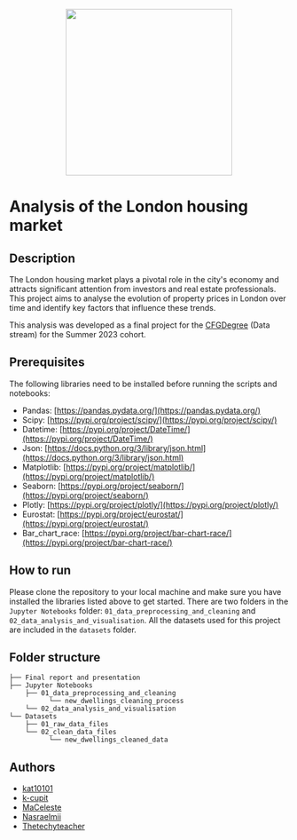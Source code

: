 <p align="center">
  <img src="https://i.imgur.com/UYWuqOF.png"  width="300" height="300">
</p>

# Analysis of the London housing market

## Description

The London housing market plays a pivotal role in the city's economy and attracts significant attention from investors and real estate professionals. This project aims to analyse the evolution of property prices in London over time and identify key factors that influence these trends.

This analysis was developed as a final project for the [CFGDegree](https://codefirstgirls.com/courses/cfgdegree/) (Data stream) for the Summer 2023 cohort. 

## Prerequisites

The following libraries need to be installed before running the scripts and notebooks: 

- Pandas: [https://pandas.pydata.org/](https://pandas.pydata.org/)
- Scipy: [https://pypi.org/project/scipy/](https://pypi.org/project/scipy/)
- Datetime: [https://pypi.org/project/DateTime/](https://pypi.org/project/DateTime/)
- Json: [https://docs.python.org/3/library/json.html](https://docs.python.org/3/library/json.html)
- Matplotlib: [https://pypi.org/project/matplotlib/](https://pypi.org/project/matplotlib/)
- Seaborn: [https://pypi.org/project/seaborn/](https://pypi.org/project/seaborn/)
- Plotly: [https://pypi.org/project/plotly/](https://pypi.org/project/plotly/)
- Eurostat: [https://pypi.org/project/eurostat/](https://pypi.org/project/eurostat/)
- Bar_chart_race: [https://pypi.org/project/bar-chart-race/](https://pypi.org/project/bar-chart-race/)

## How to run

Please clone the repository to your local machine and make sure you have installed the libraries listed above to get started.
There are two folders in the `Jupyter Notebooks` folder: `01_data_preprocessing_and_cleaning` and `02_data_analysis_and_visualisation`.
All the datasets used for this project are included in the `datasets` folder.

## Folder structure

    ├── Final report and presentation 
    ├── Jupyter Notebooks 
        ├── 01_data_preprocessing_and_cleaning
              └── new_dwellings_cleaning_process
        └── 02_data_analysis_and_visualisation
    └── Datasets
        ├── 01_raw_data_files
        └── 02_clean_data_files
              └── new_dwellings_cleaned_data

## Authors

- [kat10101](https://github.com/kat10101)
- [k-cupit](https://github.com/k-cupit)
- [MaCeleste](https://github.com/MaCeleste)
- [Nasraelmii](https://github.com/Nasraelmii)
- [Thetechyteacher](https://github.com/Thetechyteacher)
